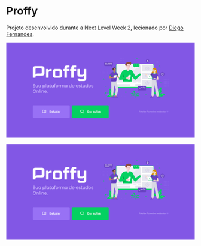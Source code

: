 # Proffy

Projeto desenvolvido durante a Next Level Week 2, lecionado por [Diego Fernandes](https://github.com/diego3g/).

![](https://github.com/lemorylucas/Proffy/blob/master/src/assets/images/Proffy1.1.gif)

![](https://github.com/lemorylucas/Proffy/blob/master/src/assets/images/Proffy2.gif)
